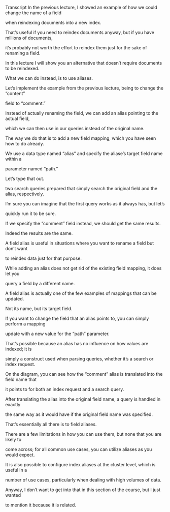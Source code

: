 Transcript
In the previous lecture, I showed an example of how we could change the name of a field

when reindexing documents into a new index.

That’s useful if you need to reindex documents anyway, but if you have millions of documents,

it’s probably not worth the effort to reindex them just for the sake of renaming a field.

In this lecture I will show you an alternative that doesn’t require documents to be reindexed.

What we can do instead, is to use aliases.

Let’s implement the example from the previous lecture, being to change the “content”

field to “comment.”

Instead of actually renaming the field, we can add an alias pointing to the actual field,

which we can then use in our queries instead of the original name.

The way we do that is to add a new field mapping, which you have seen how to do already.

We use a data type named “alias” and specify the aliase’s target field name within a

parameter named “path.”

Let’s type that out.

two search queries prepared that simply search the original field and the alias, respectively.

I’m sure you can imagine that the first query works as it always has, but let’s

quickly run it to be sure.

If we specify the “comment” field instead, we should get the same results.

Indeed the results are the same.

A field alias is useful in situations where you want to rename a field but don’t want

to reindex data just for that purpose.

While adding an alias does not get rid of the existing field mapping, it does let you

query a field by a different name.

A field alias is actually one of the few examples of mappings that can be updated.

Not its name, but its target field.

If you want to change the field that an alias points to, you can simply perform a mapping

update with a new value for the “path” parameter.

That’s possible because an alias has no influence on how values are indexed; it is

simply a construct used when parsing queries, whether it’s a search or index request.

On the diagram, you can see how the “comment” alias is translated into the field name that

it points to for both an index request and a search query.

After translating the alias into the original field name, a query is handled in exactly

the same way as it would have if the original field name was specified.

That’s essentially all there is to field aliases.

There are a few limitations in how you can use them, but none that you are likely to

come across; for all common use cases, you can utilize aliases as you would expect.

It is also possible to configure index aliases at the cluster level, which is useful in a

number of use cases, particularly when dealing with high volumes of data.

Anyway, I don’t want to get into that in this section of the course, but I just wanted

to mention it because it is related.

